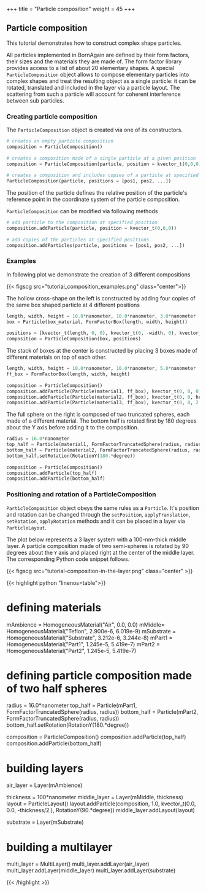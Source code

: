 +++
title = "Particle composition"
weight = 45
+++

## Particle composition

This tutorial demonstrates how to construct complex shape particles.

All particles implemented in BornAgain are defined by their form factors,
their sizes and the materials they are made of.
The form factor library provides access to a list of about 20 elementary shapes.
A special `ParticleComposition` object allows to compose elementary particles into complex shapes
and treat the resulting object as a single particle:
it can be rotated, translated and included in the layer via a particle layout.
The scattering from such a particle will account for coherent interference between sub particles.

### Creating particle composition

The `ParticleComposition` object is created via one of its constructors.

```python
# creates an empty particle composition
composition = ParticleComposition()
 
# creates a composition made of a single particle at a given position
composition = ParticleComposition(particle, position = kvector_t(0,0,0))
 
# creates a composition and includes copies of a particle at specified positions
ParticleComposition(particle, positions = [pos1, pos2, ...])
```

The position of the particle defines the relative position
of the particle's reference point in the coordinate system of the particle composition.

`ParticleComposition` can be modified via following methods

```python
# add particle to the composition at specified position
composition.addParticle(particle, position = kvector_t(0,0,0))
 
# add copies of the particles at specified positions
composition.addParticles(particle, positions = [pos1, pos2, ...])
```

### Examples

In following plot we demonstrate the creation of 3 different compositions

{{< figscg src="tutorial_composition_examples.png" class="center">}}

The hollow cross-shape on the left is constructed by adding four copies of the same box
shaped particle at 4 different positions

```python
length, width, height = 10.0*nanometer, 10.0*nanometer, 3.0*nanometer
box = Particle(box_material, FormFactorBox(length, width, height))
 
positions = [kvector_t(length, 0, 0), kvector_t(0, -width, 0), kvector_t(-length, 0, 0), kvector_t(0, width, 0)]
composition = ParticleComposition(box, positions)
```

The stack of boxes at the center is constructed by placing 3 boxes made of different materials on top of each other.

```python
length, width, height = 10.0*nanometer, 10.0*nanometer, 5.0*nanometer
ff_box = FormFactorBox(length, width, height)
 
composition = ParticleComposition()
composition.addParticle(Particle(material1, ff_box), kvector_t(0, 0, 0))
composition.addParticle(Particle(material2, ff_box), kvector_t(0, 0, height))
composition.addParticle(Particle(material3, ff_box), kvector_t(0, 0, 2.0*height))
```

The full sphere on the right is composed of two truncated spheres,
each made of a different material. The bottom half is rotated first
by 180 degrees about the Y axis before adding it to the composition.

```python
radius = 16.0*nanometer
top_half = Particle(material1, FormFactorTruncatedSphere(radius, radius))
bottom_half = Particle(material2, FormFactorTruncatedSphere(radius, radius))
bottom_half.setRotation(RotationY(180.*degree))
 
composition = ParticleComposition()
composition.addParticle(top_half)
composition.addParticle(bottom_half)
```

### Positioning and rotation of a ParticleComposition

`ParticleComposition` object obeys the same rules as a `Particle`.
It's position and rotation can be changed through the `setPosition`, `applyTranslation`, `setRotation`, `applyRotation`
methods and it can be placed in a layer via `ParticleLayout`.

The plot below represents a 3 layer system with a 100-nm-thick middle layer.
A particle composition made of two semi-spheres is rotated by 90 degrees about the `Y`
axis and placed right at the center of the middle layer.
The corresponding Python code snippet follows.

{{< figscg src="tutorial-composition-in-the-layer.png" class="center" >}}

{{< highlight python "linenos=table">}}

# defining materials
mAmbience = HomogeneousMaterial("Air", 0.0, 0.0)
mMiddle= HomogeneousMaterial("Teflon", 2.900e-6, 6.019e-9)
mSubstrate = HomogeneousMaterial("Substrate", 3.212e-6, 3.244e-8)
mPart1 = HomogeneousMaterial("Part1", 1.245e-5, 5.419e-7)
mPart2 = HomogeneousMaterial("Part2", 1.245e-5, 5.419e-7)
 
# defining particle composition made of two half spheres
radius = 16.0*nanometer
top_half = Particle(mPart1, FormFactorTruncatedSphere(radius, radius))
bottom_half = Particle(mPart2, FormFactorTruncatedSphere(radius, radius))
bottom_half.setRotation(RotationY(180.*degree))
 
composition = ParticleComposition()
composition.addParticle(top_half)
composition.addParticle(bottom_half)
  
# building layers
air_layer = Layer(mAmbience)
 
thickness = 100*nanometer 
middle_layer = Layer(mMiddle, thickness)
layout = ParticleLayout()
layout.addParticle(composition, 1.0, kvector_t(0.0, 0.0, -thickness/2.),
                   RotationY(90.*degree))
middle_layer.addLayout(layout)
 
substrate = Layer(mSubstrate)
 
# building a multilayer 
multi_layer = MultiLayer()
multi_layer.addLayer(air_layer)
multi_layer.addLayer(middle_layer)
multi_layer.addLayer(substrate)

{{< /highlight >}}


